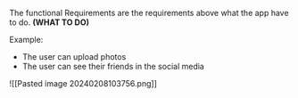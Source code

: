 
The functional Requirements are the requirements above what the app have to do. **(WHAT TO DO)**

Example:
* The user can upload photos
* The user can see their friends in the social media

![[Pasted image 20240208103756.png]]
